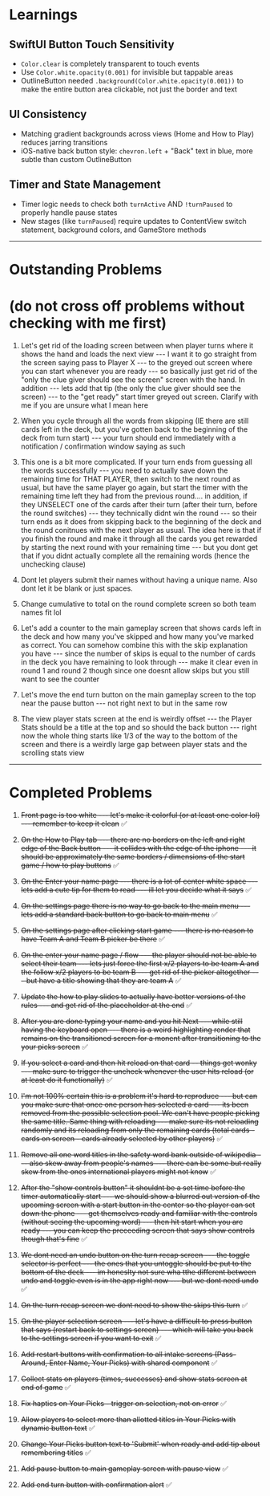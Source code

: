 # Learnings

## SwiftUI Button Touch Sensitivity
- `Color.clear` is completely transparent to touch events
- Use `Color.white.opacity(0.001)` for invisible but tappable areas
- OutlineButton needed `.background(Color.white.opacity(0.001))` to make the entire button area clickable, not just the border and text

## UI Consistency 
- Matching gradient backgrounds across views (Home and How to Play) reduces jarring transitions
- iOS-native back button style: `chevron.left` + "Back" text in blue, more subtle than custom OutlineButton

## Timer and State Management
- Timer logic needs to check both `turnActive` AND `!turnPaused` to properly handle pause states
- New stages (like `turnPaused`) require updates to ContentView switch statement, background colors, and GameStore methods

---

# Outstanding Problems
# (do not cross off problems without checking with me first)

1. Let's get rid of the loading screen between when player turns where it shows the hand and loads the next view --- I want it to go straight from the screen saying pass to Player X --- to the greyed out screen where you can start whenever you are ready --- so basically just get rid of the "only the clue giver should see the screen" screen with the hand. In addition --- lets add that tip (the only the clue giver should see the screen) --- to the "get ready" start timer greyed out screen. Clarify with me if you are unsure what I mean here

2. When you cycle through all the words from skipping (IE there are still cards left in the deck, but you've gotten back to the beginning of the deck from turn start) --- your turn should end immediately with a notification / confirmation window saying as such 

3. This one is a bit more complicated. If your turn ends from guessing all the words successfully --- you need to actually save down the remaining time for THAT PLAYER, then switch to the next round as usual, but have the same player go again, but start the timer with the remaining time left they had from the previous round.... in addition, if they UNSELECT one of the cards after their turn (after their turn, before the round switches) --- they technically didnt win the round --- so their turn ends as it does from skipping back to the beginning of the deck and the round conitnues with the next player as usual. The idea here is that if you finish the round and make it through all the cards you get rewarded by starting the next round with your remaining time --- but you dont get that if you didnt actually complete all the remaining words (hence the unchecking clause)

4. Dont let players submit their names without having a unique name. Also dont let it be blank or just spaces. 

5. Change cumulative to total on the round complete screen so both team names fit lol

6. Let's add a counter to the main gameplay screen that shows cards left in the deck and how many you've skipped and how many you've marked as correct. You can somehow combine this with the skip explanation you have --- since the number of skips is equal to the number of cards in the deck you have remaining to look through --- make it clear even in round 1 and round 2 though since one doesnt allow skips but you still want to see the counter 

7. Let's move the end turn button on the main gameplay screen to the top near the pause button --- not right next to but in the same row

8. The view player stats screen at the end is weirdly offset --- the Player Stats should be a title at the top and so should the back button --- right now the whole thing starts like 1/3 of the way to the bottom of the screen and there is a weirdly large gap between player stats and the scrolling stats view 

---

# Completed Problems

1. ~~Front page is too white --- let's make it colorful (or at least one color lol) --- remember to keep it clean~~ ✅

2. ~~On the How to Play tab --- there are no borders on the left and right edge of the Back button --- it collides with the edge of the iphone --- it should be approximately the same borders / dimensions of the start game / how to play buttons~~ ✅

3. ~~On the Enter your name page --- there is a lot of center white space --- lets add a cute tip for them to read --- ill let you decide what it says~~ ✅

4. ~~On the settings page there is no way to go back to the main menu --- lets add a standard back button to go back to main menu~~ ✅

5. ~~On the settings page after clicking start game --- there is no reason to have Team A and Team B picker be there~~ ✅

6. ~~On the enter your name page / flow --- the player should not be able to select their team --- lets just force the first x/2 players to be team A and the follow x/2 players to be team B --- get rid of the picker altogether --- but have a title showing that they are team A~~ ✅

7. ~~Update the how to play slides to actually have better versions of the rules --- and get rid of the placeholder at the end~~ ✅

8. ~~After you are done typing your name and you hit Next --- while still having the keyboard open --- there is a weird highlighting render that remains on the transitioned screen for a monent after transitioning to the your picks screen~~ ✅

9. ~~If you select a card and then hit reload on that card -- things get wonky --- make sure to trigger the uncheck whenever the user hits reload (or at least do it functionally)~~ ✅

10. ~~I'm not 100% certain this is a problem it's hard to reproduce --- but can you make sure that once one person has selected a card --- its been removed from the possible selection pool. We can't have people picking the same title. Same thing with reloading --- make sure its not reloading randomly and its reloading from only the remaining cards (total cards - cards on screen - cards already selected by other players)~~ ✅

11. ~~Remove all one word titles in the safety word bank outside of wikipedia --- also skew away from people's names --- there can be some but really skew from the ones international players might not know~~ ✅

12. ~~After the "show controls button" it shouldnt be a set time before the timer automatically start --- we should show a blurred out version of the upcoming screen with a start button in the center so the player can set down the phone --- get themselves ready and familiar with the controls (without seeing the upcoming word) --- then hit start when you are ready --- you can keep the preceeding screen that says show controls though that's fine~~ ✅

13. ~~We dont need an undo button on the turn recap screen --- the toggle selector is perfect --- the ones that you untoggle should be put to the bottom of the deck --- im honeslty not sure wha tthe different between undo and toggle even is in the app right now --- but we dont need undo~~ ✅

14. ~~On the turn recap screen we dont need to show the skips this turn~~ ✅

15. ~~On the player selection screen --- let's have a difficult to press button that says (restart back to settings screen) --- which will take you back to the settings screen if you want to exit~~ ✅

16. ~~Add restart buttons with confirmation to all intake screens (Pass-Around, Enter Name, Your Picks) with shared component~~ ✅

17. ~~Collect stats on players (times, successes) and show stats screen at end of game~~ ✅

18. ~~Fix haptics on Your Picks - trigger on selection, not on error~~ ✅

19. ~~Allow players to select more than allotted titles in Your Picks with dynamic button text~~ ✅

20. ~~Change Your Picks button text to 'Submit' when ready and add tip about remembering titles~~ ✅

21. ~~Add pause button to main gameplay screen with pause view~~ ✅

22. ~~Add end turn button with confirmation alert~~ ✅